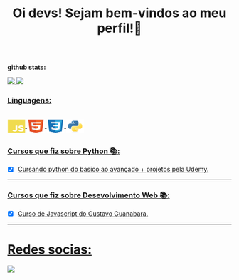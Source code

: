 <h1 align="center"
    <p>
Oi devs! Sejam bem-vindos ao meu perfil!👋
<br>
<br>
</p>

</h1>

**github stats:**
<div>
  <a href="https://github.com/paidepet">
  <img height="180em" src="https://github-readme-stats.vercel.app/api?username=paidepet&show_icons=true&theme=tokyonight&include_all_commits=true&count_private=true"/>
  <img height="180em" src="https://github-readme-stats.vercel.app/api/top-langs/?username=paidepet&layout=compact&langs_count=7&theme=tokyonight"/>
</div>
  
  ### Linguagens:
<div style="display: inline_block"><br>
  <img align="center" alt="nero-Js" height="30" width="40" src="https://raw.githubusercontent.com/devicons/devicon/master/icons/javascript/javascript-plain.svg">
  <img align="center" alt="nero-HTML" height="30" width="40" src="https://raw.githubusercontent.com/devicons/devicon/master/icons/html5/html5-original.svg">
  <img align="center" alt="nero-CSS" height="30" width="40" src="https://raw.githubusercontent.com/devicons/devicon/master/icons/css3/css3-original.svg">
  <img align="center" alt="nero-Python" height="30" width="40" src="https://raw.githubusercontent.com/devicons/devicon/master/icons/python/python-original.svg">
</div>
  
##
  
### Cursos que fiz sobre Python 📚:

- [x] Cursando python do basico ao avançado + projetos pela Udemy.
<hr>
 
### Cursos que fiz sobre Desevolvimento Web 📚:

- [x] Curso de Javascript do Gustavo Guanabara.
<hr>
  
# Redes socias:   
<a href="" target="_blank"><img src="https://img.shields.io/badge/-Instagram-%23E4405F?style=for-the-badge&logo=instagram&logoColor=white" target="_blank"></a>
